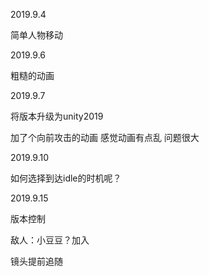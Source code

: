 2019.9.4

简单人物移动

2019.9.6

粗糙的动画

2019.9.7

将版本升级为unity2019

加了个向前攻击的动画  感觉动画有点乱  问题很大



2019.9.10

如何选择到达idle的时机呢？



2019.9.15

版本控制

敌人：小豆豆？加入

镜头提前追随
